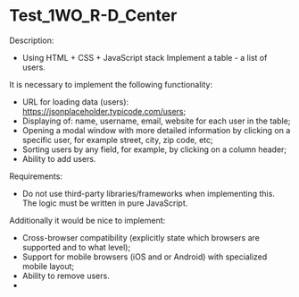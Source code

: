 # Test_1WO_R-D_Center


Description:
  - Using HTML + CSS + JavaScript stack Implement a table - a list of users.
  
It is necessary to implement the following functionality:
  - URL for loading data (users): https://jsonplaceholder.typicode.com/users;
  - Displaying of: name, username, email, website for each user in the table;
  - Opening a modal window with more detailed information by clicking on a specific user, for example street,
    city, zip code, etc;
  - Sorting users by any field, for example, by clicking on a column header;
  - Ability to add users.

Requirements:
  - Do not use third-party libraries/frameworks when implementing this. The logic must be written in pure
    JavaScript.
    
Additionally it would be nice to implement:
  - Cross-browser compatibility (explicitly state which browsers are supported and to what level);
  - Support for mobile browsers (iOS and or Android) with specialized mobile layout;
  - Ability to remove users.
  - 
